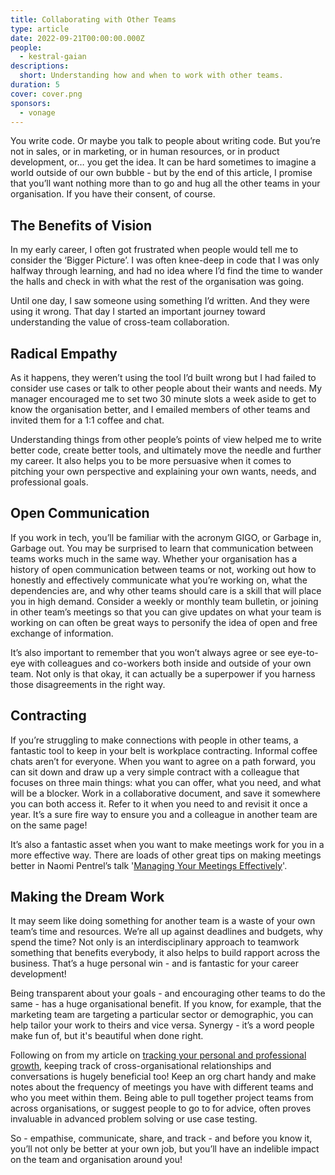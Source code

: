 ```yaml
---
title: Collaborating with Other Teams
type: article
date: 2022-09-21T00:00:00.000Z
people:
  - kestral-gaian
descriptions:
  short: Understanding how and when to work with other teams.
duration: 5
cover: cover.png
sponsors:
  - vonage
---
```


You write code. Or maybe you talk to people about writing code. But you’re not in sales, or in marketing, or in human resources, or in product development, or… you get the idea. It can be hard sometimes to imagine a world outside of our own bubble - but by the end of this article, I promise that you’ll want nothing more than to go and hug all the other teams in your organisation. If you have their consent, of course.

## The Benefits of Vision

In my early career, I often got frustrated when people would tell me to consider the ‘Bigger Picture’. I was often knee-deep in code that I was only halfway through learning, and had no idea where I’d find the time to wander the halls and check in with what the rest of the organisation was going.

Until one day, I saw someone using something I’d written. And they were using it wrong. That day I started an important journey toward understanding the value of cross-team collaboration.

## Radical Empathy

As it happens, they weren’t using the tool I’d built wrong but I had failed to consider use cases or talk to other people about their wants and needs. My manager encouraged me to set two 30 minute slots a week aside to get to know the organisation better, and I emailed members of other teams and invited them for a 1:1 coffee and chat.

Understanding things from other people’s points of view helped me to write better code, create better tools, and ultimately move the needle and further my career. It also helps you to be more persuasive when it comes to pitching your own perspective and explaining your own wants, needs, and professional goals.

<library-item path="articles/2022/power-of-persuasion"></library-item>

## Open Communication

If you work in tech, you’ll be familiar with the acronym GIGO, or Garbage in, Garbage out. You may be surprised to learn that communication between teams works much in the same way. Whether your organisation has a history of open communication between teams or not, working out how to honestly and effectively communicate what you’re working on, what the dependencies are, and why other teams should care is a skill that will place you in high demand. Consider a weekly or monthly team bulletin, or joining in other team’s meetings so that you can give updates on what your team is working on can often be great ways to personify the idea of open and free exchange of information.

It’s also important to remember that you won’t always agree or see eye-to-eye with colleagues and co-workers both inside and outside of your own team. Not only is that okay, it can actually be a superpower if you harness those disagreements in the right way.

<library-item path="videos/couch/productive-disagreements"></library-item>

## Contracting

If you’re struggling to make connections with people in other teams, a fantastic tool to keep in your belt is workplace contracting. Informal coffee chats aren’t for everyone. When you want to agree on a path forward, you can sit down and draw up a very simple contract with a colleague that focuses on three main things: what you can offer, what you need, and what will be a blocker. Work in a collaborative document, and save it somewhere you can both access it. Refer to it when you need to and revisit it once a year. It’s a sure fire way to ensure you and a colleague in another team are on the same page!

It’s also a fantastic asset when you want to make meetings work for you in a more effective way. There are loads of other great tips on making meetings better in Naomi Pentrel’s talk '[Managing Your Meetings Effectively](/library/effective-meetings)'.

## Making the Dream Work

It may seem like doing something for another team is a waste of your own team’s time and resources. We’re all up against deadlines and budgets, why spend the time? Not only is an interdisciplinary approach to teamwork something that benefits everybody, it also helps to build rapport across the business. That’s a huge personal win - and is fantastic for your career development!

Being transparent about your goals - and encouraging other teams to do the same - has a huge organisational benefit. If you know, for example, that the marketing team are targeting a particular sector or demographic, you can help tailor your work to theirs and vice versa. Synergy - it’s a word people make fun of, but it's beautiful when done right.

Following on from my article on [tracking your personal and professional growth](/library/understanding-personal-growth), keeping track of cross-organisational relationships and conversations is hugely beneficial too! Keep an org chart handy and make notes about the frequency of meetings you have with different teams and who you meet within them. Being able to pull together project teams from across organisations, or suggest people to go to for advice, often proves invaluable in advanced problem solving or use case testing.

So - empathise, communicate, share, and track - and before you know it, you’ll not only be better at your own job, but you’ll have an indelible impact on the team and organisation around you!
